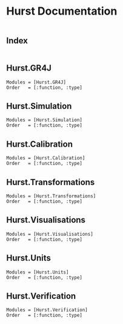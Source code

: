 # Hurst Documentation

```@contents
```

## Index

```@index
```

## Hurst.GR4J

```@autodocs
Modules = [Hurst.GR4J]
Order   = [:function, :type]
```

## Hurst.Simulation

```@autodocs
Modules = [Hurst.Simulation]
Order   = [:function, :type]
```

## Hurst.Calibration

```@autodocs
Modules = [Hurst.Calibration]
Order   = [:function, :type]
```

## Hurst.Transformations

```@autodocs
Modules = [Hurst.Transformations]
Order   = [:function, :type]
```

## Hurst.Visualisations

```@autodocs
Modules = [Hurst.Visualisations]
Order   = [:function, :type]
```

## Hurst.Units

```@autodocs
Modules = [Hurst.Units]
Order   = [:function, :type]
```

## Hurst.Verification

```@autodocs
Modules = [Hurst.Verification]
Order   = [:function, :type]
```
